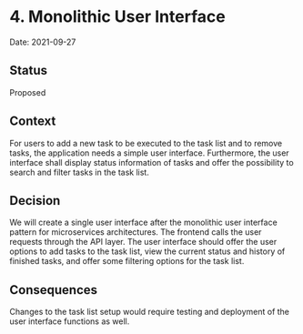 # 4. Monolithic User Interface

Date: 2021-09-27

## Status

Proposed

## Context

For users to add a new task to be executed to the task list and to remove tasks, the application needs a simple user interface. Furthermore, the user interface shall display status information of tasks and offer the possibility to search and filter tasks in the task list. 

## Decision

We will create a single user interface after the monolithic user interface pattern for microservices architectures. The frontend calls the user requests through the API layer. The user interface should offer the user options to add tasks to the task list, view the current status and history of finished tasks, and offer some filtering options for the task list.

## Consequences

Changes to the task list setup would require testing and deployment of the user interface functions as well.
